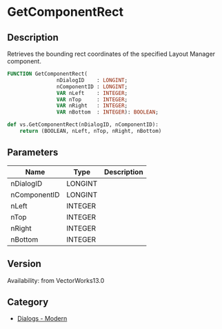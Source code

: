 # GetComponentRect

## Description
Retrieves the bounding rect coordinates of the specified Layout Manager component.

```pascal
FUNCTION GetComponentRect(
				nDialogID    : LONGINT;
				nComponentID : LONGINT;
				VAR nLeft    : INTEGER;
				VAR nTop     : INTEGER;
				VAR nRight   : INTEGER;
				VAR nBottom  : INTEGER): BOOLEAN;
```

```python
def vs.GetComponentRect(nDialogID, nComponentID):
    return (BOOLEAN, nLeft, nTop, nRight, nBottom)
```

## Parameters
|Name|Type|Description|
|---|---|---|
|nDialogID|LONGINT|   |
|nComponentID|LONGINT|   |
|nLeft|INTEGER|   |
|nTop|INTEGER|   |
|nRight|INTEGER|   |
|nBottom|INTEGER|   |

## Version
Availability: from VectorWorks13.0

## Category
* [Dialogs - Modern](../Categories/Dialogs%20-%20Modern.md)
